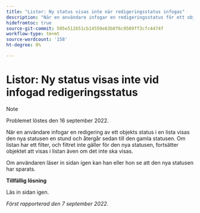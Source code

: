 ```yaml
---
title: "Listor: Ny status visas inte när redigeringsstatus infogas"
description: "När en användare infogar en redigeringsstatus för ett objekt i en lista visas den nya statusen en stund och återgår sedan till den gamla statusen. Om listan har ett filter, och filtret inte gäller för den nya statusen, fortsätter objektet att visas i listan även om det inte ska visas. "
hidefromtoc: true
source-git-commit: 505e512651cb14559e63b8f6c9509ff3cfc4474f
workflow-type: tm+mt
source-wordcount: '158'
ht-degree: 0%

---
```



# Listor: Ny status visas inte vid infogad redigeringsstatus

>[!NOTE]
>
>Problemet löstes den 16 september 2022.

När en användare infogar en redigering av ett objekts status i en lista visas den nya statusen en stund och återgår sedan till den gamla statusen. Om listan har ett filter, och filtret inte gäller för den nya statusen, fortsätter objektet att visas i listan även om det inte ska visas.

Om användaren läser in sidan igen kan han eller hon se att den nya statusen har sparats.

**Tillfällig lösning**

Läs in sidan igen.

_Först rapporterad den 7 september 2022._

